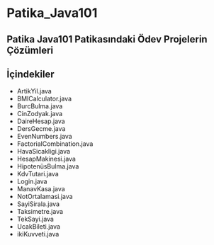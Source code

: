 # Patika_Java101

## Patika Java101 Patikasındaki Ödev Projelerin Çözümleri 

## İçindekiler
- ArtikYil.java
- BMICalculator.java
- BurcBulma.java
- CinZodyak.java
- DaireHesap.java
- DersGecme.java
- EvenNumbers.java
- FactorialCombination.java
- HavaSicakligi.java
- HesapMakinesi.java
- HipotenüsBulma.java
- KdvTutari.java
- Login.java
- ManavKasa.java
- NotOrtalamasi.java
- SayiSirala.java
- Taksimetre.java
- TekSayi.java
- UcakBileti.java
- ikiKuvveti.java
